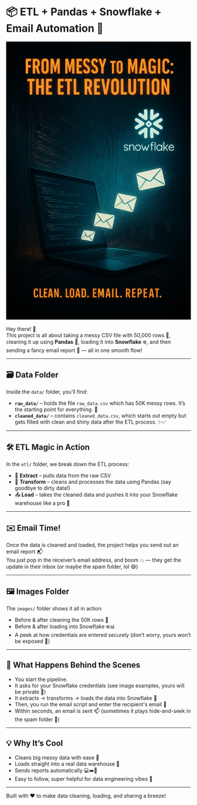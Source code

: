 # 📦 ETL + Pandas + Snowflake + Email Automation 🚀

![ETL Pandas to Snowflake and Email Automation Thumbnail](images/thumbnail/thumbnail_image.png)

Hey there! 👋  
This project is all about taking a messy CSV file with 50,000 rows 🐛, cleaning it up using **Pandas** 🧼, loading it into **Snowflake** ❄️, and then sending a fancy email report 📧 — all in one smooth flow!

---

## 🗃️ Data Folder

Inside the `data/` folder, you’ll find:

- **`raw_data/`** – holds the file `raw_data.csv` which has 50K messy rows. It’s the starting point for everything. 😬
- **`cleaned_data/`** – contains `cleaned_data.csv`, which starts out empty but gets filled with clean and shiny data after the ETL process. ✨✅

---

## 🛠️ ETL Magic in Action

In the `etl/` folder, we break down the ETL process:

- 🧲 **Extract** – pulls data from the raw CSV
- 🧽 **Transform** – cleans and processes the data using Pandas (say goodbye to dirty data!)
- 📤 **Load** – takes the cleaned data and pushes it into your Snowflake warehouse like a pro 💼

---

## ✉️ Email Time!

Once the data is cleaned and loaded, the project helps you send out an email report 📬  
You just pop in the receiver’s email address, and boom 💥 — they get the update in their inbox (or maybe the spam folder, lol 😅)

---

## 🖼️ Images Folder

The `images/` folder shows it all in action:

- Before & after cleaning the 50K rows 🧹
- Before & after loading into Snowflake ❄️📊
- A peek at how credentials are entered securely (don’t worry, yours won’t be exposed 👀)

---

## 🤖 What Happens Behind the Scenes

- You start the pipeline.
- It asks for your Snowflake credentials (see image examples, yours will be private 🔐)
- It extracts → transforms → loads the data into Snowflake 💪
- Then, you run the email script and enter the recipient's email 💌
- Within seconds, an email is sent 📫 (sometimes it plays hide-and-seek in the spam folder 👻)

---

## 💡 Why It’s Cool

- Cleans big messy data with ease 🛁
- Loads straight into a real data warehouse 🏢
- Sends reports automatically 💻➡️📧
- Easy to follow, super helpful for data engineering vibes 🔄

---

Built with ❤️ to make data cleaning, loading, and sharing a breeze!
